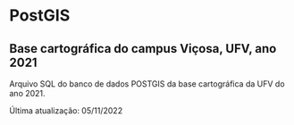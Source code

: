# PostGIS
## Base cartográfica do campus Viçosa, UFV, ano 2021

Arquivo SQL do banco de dados POSTGIS da base cartográfica da UFV do ano 2021.

Última atualização: 05/11/2022
